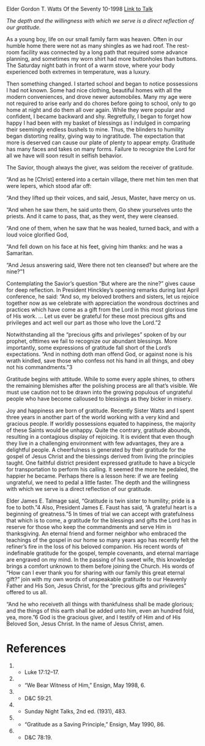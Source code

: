 Elder Gordon T. Watts
Of the Seventy
10-1998
[Link to Talk](https://www.churchofjesuschrist.org/study/general-conference/1998/10/gratitude?lang=eng)

_The depth and the willingness with which we serve is a direct reflection of our gratitude._

As a young boy, life on our small family farm was heaven. Often in our humble home there were not as many shingles as we had roof. The rest-room facility was connected by a long path that required some advance planning, and sometimes my worn shirt had more buttonholes than buttons. The Saturday night bath in front of a warm stove, where your body experienced both extremes in temperature, was a luxury.

Then something changed. I started school and began to notice possessions I had not known. Some had nice clothing, beautiful homes with all the modern conveniences, and drove newer automobiles. Many my age were not required to arise early and do chores before going to school, only to go home at night and do them all over again. While they were popular and confident, I became backward and shy. Regretfully, I began to forget how happy I had been with my basket of blessings as I indulged in comparing their seemingly endless bushels to mine. Thus, the blinders to humility began distorting reality, giving way to ingratitude. The expectation that more is deserved can cause our plate of plenty to appear empty. Gratitude has many faces and takes on many forms. Failure to recognize the Lord for all we have will soon result in selfish behavior.

The Savior, though always the giver, was seldom the receiver of gratitude.

“And as he [Christ] entered into a certain village, there met him ten men that were lepers, which stood afar off:

“And they lifted up their voices, and said, Jesus, Master, have mercy on us.

“And when he saw them, he said unto them, Go shew yourselves unto the priests. And it came to pass, that, as they went, they were cleansed.

“And one of them, when he saw that he was healed, turned back, and with a loud voice glorified God,

“And fell down on his face at his feet, giving him thanks: and he was a Samaritan.

“And Jesus answering said, Were there not ten cleansed? but where are the nine?”1

Contemplating the Savior’s question “But where are the nine?” gives cause for deep reflection. In President Hinckley’s opening remarks during last April conference, he said: “And so, my beloved brothers and sisters, let us rejoice together now as we celebrate with appreciation the wondrous doctrines and practices which have come as a gift from the Lord in this most glorious time of His work. … Let us ever be grateful for these most precious gifts and privileges and act well our part as those who love the Lord.”2

Notwithstanding all the “precious gifts and privileges” spoken of by our prophet, ofttimes we fail to recognize our abundant blessings. More importantly, some expressions of gratitude fall short of the Lord’s expectations. “And in nothing doth man offend God, or against none is his wrath kindled, save those who confess not his hand in all things, and obey not his commandments.”3

Gratitude begins with attitude. While to some every apple shines, to others the remaining blemishes after the polishing process are all that’s visible. We must use caution not to be drawn into the growing populous of ungrateful people who have become calloused to blessings as they bicker in misery.

Joy and happiness are born of gratitude. Recently Sister Watts and I spent three years in another part of the world working with a very kind and gracious people. If worldly possessions equated to happiness, the majority of these Saints would be unhappy. Quite the contrary, gratitude abounds, resulting in a contagious display of rejoicing. It is evident that even though they live in a challenging environment with few advantages, they are a delightful people. A cheerfulness is generated by their gratitude for the gospel of Jesus Christ and the blessings derived from living the principles taught. One faithful district president expressed gratitude to have a bicycle for transportation to perform his calling. It seemed the more he pedaled, the happier he became. Perhaps there is a lesson here: if we are feeling ungrateful, we need to pedal a little faster. The depth and the willingness with which we serve is a direct reflection of our gratitude.

Elder James E. Talmage said, “Gratitude is twin sister to humility; pride is a foe to both.”4 Also, President James E. Faust has said, “A grateful heart is a beginning of greatness.”5 In times of trial we can accept with gratefulness that which is to come, a gratitude for the blessings and gifts the Lord has in reserve for those who keep the commandments and serve Him in thanksgiving. An eternal friend and former neighbor who embraced the teachings of the gospel in our home so many years ago has recently felt the refiner’s fire in the loss of his beloved companion. His recent words of indefinable gratitude for the gospel, temple covenants, and eternal marriage are engraved on my mind. In the passing of his sweet wife, this knowledge brings a comfort unknown to them before joining the Church. His words of “How can I ever thank you for sharing with our family this great eternal gift?” join with my own words of unspeakable gratitude to our Heavenly Father and His Son, Jesus Christ, for the “precious gifts and privileges” offered to us all.

“And he who receiveth all things with thankfulness shall be made glorious; and the things of this earth shall be added unto him, even an hundred fold, yea, more.”6 God is the gracious giver, and I testify of Him and of His Beloved Son, Jesus Christ. In the name of Jesus Christ, amen.

# References
1. - Luke 17:12–17.
2. - “We Bear Witness of Him,” Ensign, May 1998, 6.
3. - D&C 59:21.
4. - Sunday Night Talks, 2nd ed. (1931), 483.
5. - “Gratitude as a Saving Principle,” Ensign, May 1990, 86.
6. - D&C 78:19.